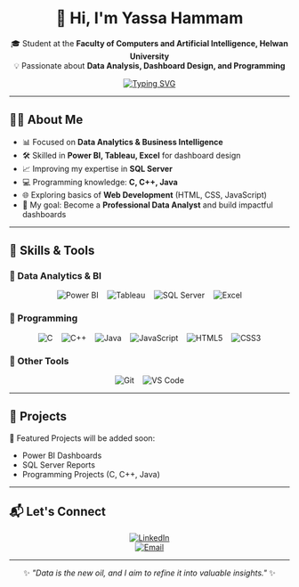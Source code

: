 <div align="center">

# 👋 Hi, I'm Yassa Hammam  

🎓 Student at the **Faculty of Computers and Artificial Intelligence, Helwan University**  
💡 Passionate about **Data Analysis, Dashboard Design, and Programming**  

[![Typing SVG](https://readme-typing-svg.demolab.com?font=Fira+Code&size=22&pause=1000&color=36BCF7&center=true&vCenter=true&width=600&lines=Data+Analyst;Power+BI+%7C+SQL+Server+%7C+Excel;C+%7C+C%2B%2B+%7C+Java+Developer;Always+Learning+New+Skills)](https://git.io/typing-svg)

</div>

---

## 🧑‍💻 About Me  
- 📊 Focused on **Data Analytics & Business Intelligence**  
- 🛠 Skilled in **Power BI, Tableau, Excel** for dashboard design  
- 📈 Improving my expertise in **SQL Server**  
- 💻 Programming knowledge: **C, C++, Java**  
- 🌐 Exploring basics of **Web Development** (HTML, CSS, JavaScript)  
- 🎯 My goal: Become a **Professional Data Analyst** and build impactful dashboards  

---

## 🚀 Skills & Tools  

### 🔹 Data Analytics & BI  
<div align="center">
  <img src="https://img.shields.io/badge/Power%20BI-F2C811?style=for-the-badge&logo=Power%20BI&logoColor=black" alt="Power BI" />
  &nbsp;&nbsp;
  <img src="https://img.shields.io/badge/Tableau-E97627?style=for-the-badge&logo=Tableau&logoColor=white" alt="Tableau" />
  &nbsp;&nbsp;
  <img src="https://img.shields.io/badge/SQL%20Server-CC2927?style=for-the-badge&logo=microsoftsqlserver&logoColor=white" alt="SQL Server" />
  &nbsp;&nbsp;
  <img src="https://img.shields.io/badge/Excel-217346?style=for-the-badge&logo=microsoftexcel&logoColor=white" alt="Excel" />
</div>

### 🔹 Programming  
<div align="center" style="margin-top:10px;">
  <img src="https://img.shields.io/badge/C-00599C?style=for-the-badge&logo=c&logoColor=white" alt="C" />
  &nbsp;&nbsp;
  <img src="https://img.shields.io/badge/C%2B%2B-00599C?style=for-the-badge&logo=c%2B%2B&logoColor=white" alt="C++" />
  &nbsp;&nbsp;
  <img src="https://img.shields.io/badge/Java-ED8B00?style=for-the-badge&logo=openjdk&logoColor=white" alt="Java" />
  &nbsp;&nbsp;
  <img src="https://img.shields.io/badge/JavaScript-F7DF1E?style=for-the-badge&logo=javascript&logoColor=black" alt="JavaScript" />
  &nbsp;&nbsp;
  <img src="https://img.shields.io/badge/HTML5-E34F26?style=for-the-badge&logo=html5&logoColor=white" alt="HTML5" />
  &nbsp;&nbsp;
  <img src="https://img.shields.io/badge/CSS3-1572B6?style=for-the-badge&logo=css3&logoColor=white" alt="CSS3" />
</div>

### 🔹 Other Tools  
<div align="center" style="margin-top:10px;">
  <img src="https://img.shields.io/badge/Git-F05032?style=for-the-badge&logo=git&logoColor=white" alt="Git" />
  &nbsp;&nbsp;
  <img src="https://img.shields.io/badge/VS%20Code-007ACC?style=for-the-badge&logo=visualstudiocode&logoColor=white" alt="VS Code" />
</div>

---

## 📂 Projects  
🚀 Featured Projects will be added soon:  
- Power BI Dashboards  
- SQL Server Reports  
- Programming Projects (C, C++, Java)  

---

## 📬 Let's Connect  

<div align="center">

[![LinkedIn](https://img.shields.io/badge/LinkedIn-0077B5?style=for-the-badge&logo=linkedin&logoColor=white)](https://www.linkedin.com/in/yassa-hammam)  
[![Email](https://img.shields.io/badge/Email-D14836?style=for-the-badge&logo=gmail&logoColor=white)](mailto:yassahammam.business@gmail.com)  

</div>

---

<div align="center">

✨ *"Data is the new oil, and I aim to refine it into valuable insights."* ✨  

</div>
